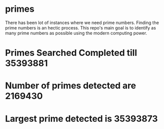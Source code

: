 # primes
There has been lot of instances where we need prime numbers. Finding the prime numbers is an hectic process. This repo's main goal is to identify as many prime numbers as possible using the modern computing power.

# Primes Searched Completed till 35393881
# Number of primes detected are 2169430
# Largest prime detected is 35393873
